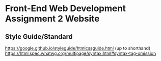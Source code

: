 # Front-End Web Development Assignment 2 Website

## Style Guide/Standard
https://google.github.io/styleguide/htmlcssguide.html (up to shorthand)
https://html.spec.whatwg.org/multipage/syntax.html#syntax-tag-omission
